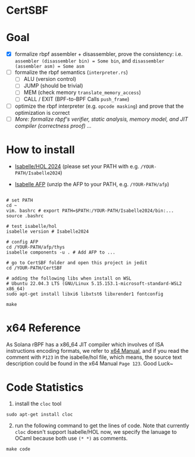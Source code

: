 # CertSBF

# Goal
- [x] formalize rbpf assembler + disassembler, prove the consistency: i.e. `assembler (disassembler bin) = Some bin`, and `disassembler (assembler asm) = Some asm`
- [ ] formalize the rbpf semantics (`interpreter.rs`)
  - [ ] ALU (version control)
  - [ ] JUMP (should be trivial)
  - [ ] MEM (check memory `translate_memory_access`)
  - [ ] CALL / EXIT (BPF-to-BPF Calls `push_frame`)
- [ ] optimize the rbpf interpreter (e.g. `opcode masking`) and prove that the optimization is correct
- [ ] _More: formalize rbpf's verifier, static analysis, memory model, and JIT compiler (correctness proof) ..._

# How to install
- [Isabelle/HOL 2024](https://isabelle.in.tum.de/) (please set your PATH with e.g. `/YOUR-PATH/Isabelle2024`)

- [Isabelle AFP](https://www.isa-afp.org/download/) (unzip the AFP to your PATH, e.g. `/YOUR-PATH/afp`)

```shell

# set PATH 
cd ~
vim. bashrc # export PATH=$PATH:/YOUR-PATH/Isabelle2024/bin:...
source .bashrc

# test isabelle/hol
isabelle version # Isabelle2024

# config AFP
cd /YOUR-PATH/afp/thys
isabelle components -u . # Add AFP to ...

# go to CertSBF folder and open this project in jedit
cd /YOUR-PATH/CertSBF

# adding the following libs when install on WSL
# Ubuntu 22.04.3 LTS (GNU/Linux 5.15.153.1-microsoft-standard-WSL2 x86_64)
sudo apt-get install libxi6 libxtst6 libxrender1 fontconfig

make
```

# x64 Reference
As Solana rBPF has a x86_64 JIT compiler which involves of ISA instructions encoding formats, we refer to [x64 Manual](https://cdrdv2.intel.com/v1/dl/getContent/671200), and if you read the comment with `P123` in the isabelle/hol file, which means, the source text description could be found in the x64 Manual `Page 123`. Good Luck~


# Code Statistics
1. install the `cloc` tool
```shell
sudo apt-get install cloc
``` 
2. run the following command to get the lines of code. Note that currently `cloc` doesn't support Isabelle/HOL now, we specify the lanuage to OCaml because both use `(* *)` as comments.
```shell
make code
```